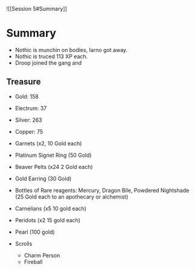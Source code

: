 ![[Session 5#Summary]]

# Summary
- Nothic is munchin on bodies, Iarno got away. 
- Nothic is truced 113 XP each.
- Droop joined the gang and 

## Treasure
- Gold: 158
- Electrum: 37
- Silver: 263
- Copper: 75

- Garnets (x2, 10 Gold each)
- Platinum Signet Ring (50 Gold)
- Beaver Pelts (x24 2 Gold each)
- Gold Earring (30 Gold)
- Bottles of Rare reagents: Mercury, Dragon Bile, Powdered Nightshade (25 Gold each to an apothecary or alchemist)
- Carnelians (x5 10 gold each)
- Peridots (x2 15 gold each)
- Pearl (100 gold)
- Scrolls
    - Charm Person
    - Fireball